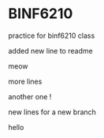# BINF6210
practice for binf6210 class 

added new line to readme 

meow

more lines

another one !

new lines for a new branch

hello 

